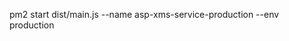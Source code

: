 <!-- # pm2 start dist/main.js --name my-nest-app-test --env test -->

pm2 start dist/main.js --name asp-xms-service-production --env production
